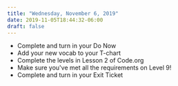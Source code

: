 ```yaml
---
title: "Wednesday, November 6, 2019"
date: 2019-11-05T18:44:32-06:00
draft: false
---
```


- Complete and turn in your Do Now
- Add your new vocab to your T-chart
- Complete the levels in Lesson 2 of Code.org 
- Make sure you've met all the requirements on Level 9!
- Complete and turn in your Exit Ticket